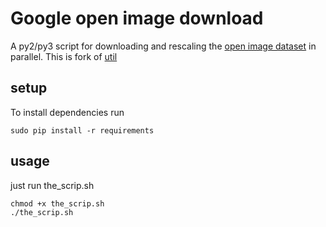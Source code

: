 # Google open image download

A py2/py3 script for downloading and rescaling the [open image
dataset](https://github.com/openimages/dataset) in parallel. This is fork of [util](https://github.com/ejlb/google-open-image-download)

## setup

To install dependencies run

```
sudo pip install -r requirements
```

## usage

just run the_scrip.sh

```
chmod +x the_scrip.sh
./the_scrip.sh
```